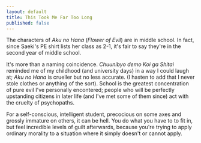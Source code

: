 ```yaml
---
layout: default
title: This Took Me Far Too Long
published: false
---
```


The characters of *Aku no Hana* (*Flower of Evil*) are in middle school. In fact, since Saeki's PE shirt lists her class as 2-1, it's fair to say they're in the second year of middle school.

It's more than a naming coincidence. *Chuunibyo demo Koi ga Shitai* reminded me of my childhood (and university days) in a way I could laugh at; *Aku no Hana* is crueller but no less accurate. (I hasten to add that I never stole clothes or anything of the sort). School is the greatest concentration of pure evil I've personally encontered; people who  will be perfectly upstanding citizens in later life (and I've met some of them since) act with the cruelty of psychopaths.

For a self-conscious, intelligent student, precocious on some axes and grossly immature on others, it can be hell. You do what you have to to fit in, but feel incredible levels of guilt afterwards, because you're trying to apply ordinary morality to a situation where it simply doesn't or cannot apply.
